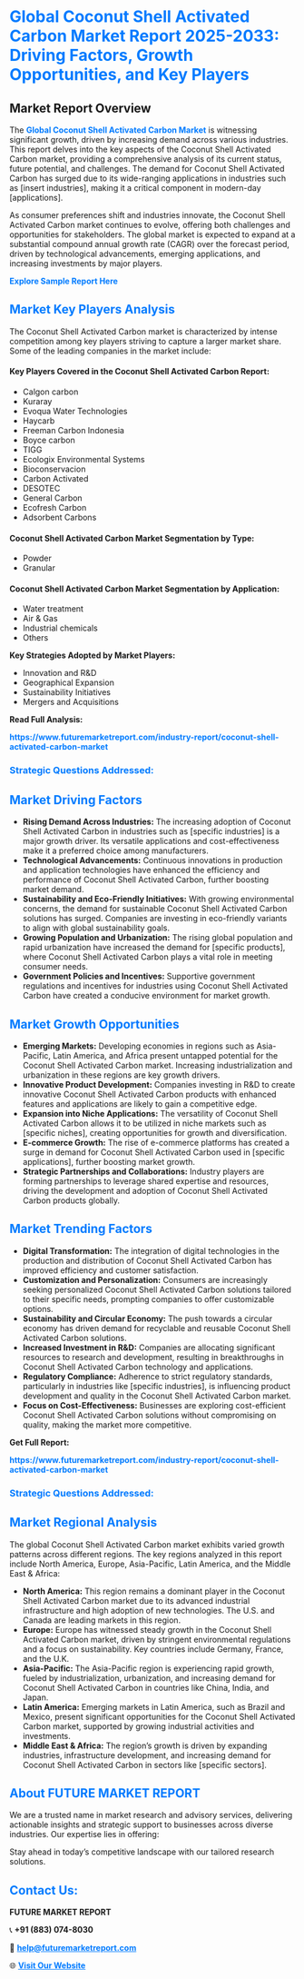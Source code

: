 <h1 style="color: #007BFF;">Global Coconut Shell Activated Carbon Market Report 2025-2033: Driving Factors, Growth Opportunities, and Key Players</h1>

<section id="overview">
<h2>Market Report Overview</h2>
<p>The <a href="https://www.futuremarketreport.com/industry-report/coconut-shell-activated-carbon-market" style="color: #007BFF; text-decoration: none;"><strong>Global Coconut Shell Activated Carbon Market</strong></a> is witnessing significant growth, driven by increasing demand across various industries. This report delves into the key aspects of the Coconut Shell Activated Carbon market, providing a comprehensive analysis of its current status, future potential, and challenges. The demand for Coconut Shell Activated Carbon has surged due to its wide-ranging applications in industries such as [insert industries], making it a critical component in modern-day [applications].</p>
<p>As consumer preferences shift and industries innovate, the Coconut Shell Activated Carbon market continues to evolve, offering both challenges and opportunities for stakeholders. The global market is expected to expand at a substantial compound annual growth rate (CAGR) over the forecast period, driven by technological advancements, emerging applications, and increasing investments by major players.</p>
</section>

<section id="overview">
<p><a href="https://www.futuremarketreport.com/request-sample/reportId=90646" style="color: #007BFF; text-decoration: none;"><strong>Explore Sample Report Here</strong></a></p>
</section>

<section id="key-players">
<h2 style="color: #007BFF;">Market Key Players Analysis</h2>
<p>The Coconut Shell Activated Carbon market is characterized by intense competition among key players striving to capture a larger market share. Some of the leading companies in the market include:</p>
<h4>Key Players Covered in the Coconut Shell Activated Carbon Report:</h4>
<ul><li>Calgon carbon</li><li>Kuraray</li><li>Evoqua Water Technologies</li><li>Haycarb</li><li>Freeman Carbon Indonesia</li><li>Boyce carbon</li><li>TIGG</li><li>Ecologix Environmental Systems</li><li>Bioconservacion</li><li>Carbon Activated</li><li>DESOTEC</li><li>General Carbon</li><li>Ecofresh Carbon</li><li>Adsorbent Carbons</li></ul>
<h4>Coconut Shell Activated Carbon Market Segmentation by Type:</h4>
<ul><li>Powder</li><li>Granular</li></ul>

<h4>Coconut Shell Activated Carbon Market Segmentation by Application:</h4>
<ul><li>Water treatment</li><li>Air &amp; Gas</li><li>Industrial chemicals</li><li>Others</li></ul>
<p><strong>Key Strategies Adopted by Market Players:</strong></p>
<ul>
<li>Innovation and R&D</li>
<li>Geographical Expansion</li>
<li>Sustainability Initiatives</li>
<li>Mergers and Acquisitions</li>
</ul>
</section>

<section>
<p><strong>Read Full Analysis: </strong></p><a href="https://www.futuremarketreport.com/industry-report/coconut-shell-activated-carbon-market" style="color: #007BFF; text-decoration: none;"><strong>https://www.futuremarketreport.com/industry-report/coconut-shell-activated-carbon-market</strong></a>
<h3 style="color: #007BFF;">Strategic Questions Addressed:</h3>
</section>

<section id="driving-factors">
<h2 style="color: #007BFF;">Market Driving Factors</h2>
<ul>
<li><strong>Rising Demand Across Industries:</strong> The increasing adoption of Coconut Shell Activated Carbon in industries such as [specific industries] is a major growth driver. Its versatile applications and cost-effectiveness make it a preferred choice among manufacturers.</li>
<li><strong>Technological Advancements:</strong> Continuous innovations in production and application technologies have enhanced the efficiency and performance of Coconut Shell Activated Carbon, further boosting market demand.</li>
<li><strong>Sustainability and Eco-Friendly Initiatives:</strong> With growing environmental concerns, the demand for sustainable Coconut Shell Activated Carbon solutions has surged. Companies are investing in eco-friendly variants to align with global sustainability goals.</li>
<li><strong>Growing Population and Urbanization:</strong> The rising global population and rapid urbanization have increased the demand for [specific products], where Coconut Shell Activated Carbon plays a vital role in meeting consumer needs.</li>
<li><strong>Government Policies and Incentives:</strong> Supportive government regulations and incentives for industries using Coconut Shell Activated Carbon have created a conducive environment for market growth.</li>
</ul>
</section>

<section id="growth-opportunities">
<h2 style="color: #007BFF;">Market Growth Opportunities</h2>
<ul>
<li><strong>Emerging Markets:</strong> Developing economies in regions such as Asia-Pacific, Latin America, and Africa present untapped potential for the Coconut Shell Activated Carbon market. Increasing industrialization and urbanization in these regions are key growth drivers.</li>
<li><strong>Innovative Product Development:</strong> Companies investing in R&D to create innovative Coconut Shell Activated Carbon products with enhanced features and applications are likely to gain a competitive edge.</li>
<li><strong>Expansion into Niche Applications:</strong> The versatility of Coconut Shell Activated Carbon allows it to be utilized in niche markets such as [specific niches], creating opportunities for growth and diversification.</li>
<li><strong>E-commerce Growth:</strong> The rise of e-commerce platforms has created a surge in demand for Coconut Shell Activated Carbon used in [specific applications], further boosting market growth.</li>
<li><strong>Strategic Partnerships and Collaborations:</strong> Industry players are forming partnerships to leverage shared expertise and resources, driving the development and adoption of Coconut Shell Activated Carbon products globally.</li>
</ul>
</section>

<section id="trending-factors">
<h2 style="color: #007BFF;">Market Trending Factors</h2>
<ul>
<li><strong>Digital Transformation:</strong> The integration of digital technologies in the production and distribution of Coconut Shell Activated Carbon has improved efficiency and customer satisfaction.</li>
<li><strong>Customization and Personalization:</strong> Consumers are increasingly seeking personalized Coconut Shell Activated Carbon solutions tailored to their specific needs, prompting companies to offer customizable options.</li>
<li><strong>Sustainability and Circular Economy:</strong> The push towards a circular economy has driven demand for recyclable and reusable Coconut Shell Activated Carbon solutions.</li>
<li><strong>Increased Investment in R&D:</strong> Companies are allocating significant resources to research and development, resulting in breakthroughs in Coconut Shell Activated Carbon technology and applications.</li>
<li><strong>Regulatory Compliance:</strong> Adherence to strict regulatory standards, particularly in industries like [specific industries], is influencing product development and quality in the Coconut Shell Activated Carbon market.</li>
<li><strong>Focus on Cost-Effectiveness:</strong> Businesses are exploring cost-efficient Coconut Shell Activated Carbon solutions without compromising on quality, making the market more competitive.</li>
</ul>
</section>

<section>
<p><strong>Get Full Report: </strong></p><a href="https://www.futuremarketreport.com/industry-report/coconut-shell-activated-carbon-market" style="color: #007BFF; text-decoration: none;"><strong>https://www.futuremarketreport.com/industry-report/coconut-shell-activated-carbon-market</strong></a>
<h3 style="color: #007BFF;">Strategic Questions Addressed:</h3>
</section>


<section id="regional-analysis">
<h2 style="color: #007BFF;">Market Regional Analysis</h2>
<p>The global Coconut Shell Activated Carbon market exhibits varied growth patterns across different regions. The key regions analyzed in this report include North America, Europe, Asia-Pacific, Latin America, and the Middle East & Africa:</p>
<ul>
<li><strong>North America:</strong> This region remains a dominant player in the Coconut Shell Activated Carbon market due to its advanced industrial infrastructure and high adoption of new technologies. The U.S. and Canada are leading markets in this region.</li>
<li><strong>Europe:</strong> Europe has witnessed steady growth in the Coconut Shell Activated Carbon market, driven by stringent environmental regulations and a focus on sustainability. Key countries include Germany, France, and the U.K.</li>
<li><strong>Asia-Pacific:</strong> The Asia-Pacific region is experiencing rapid growth, fueled by industrialization, urbanization, and increasing demand for Coconut Shell Activated Carbon in countries like China, India, and Japan.</li>
<li><strong>Latin America:</strong> Emerging markets in Latin America, such as Brazil and Mexico, present significant opportunities for the Coconut Shell Activated Carbon market, supported by growing industrial activities and investments.</li>
<li><strong>Middle East & Africa:</strong> The region’s growth is driven by expanding industries, infrastructure development, and increasing demand for Coconut Shell Activated Carbon in sectors like [specific sectors].</li>
</ul>
</section>

<footer>
<h2 style="color: #007BFF;">About FUTURE MARKET REPORT</h2>
<p>We are a trusted name in market research and advisory services, delivering actionable insights and strategic support to businesses across diverse industries. Our expertise lies in offering:</p>

<p>Stay ahead in today’s competitive landscape with our tailored research solutions.</p>

<h2 style="color: #007BFF;">Contact Us:</h2>
<p><strong>FUTURE MARKET REPORT</strong></p>
<p>📞 <strong>+91 (883) 074-8030</strong></p>
<p>📧 <strong><a href="mailto:help@futuremarketreport.com" style="color: #007BFF;">help@futuremarketreport.com</a></strong></p>
<p>🌐 <strong><a href="https://www.futuremarketreport.com/" style="color: #007BFF;">Visit Our Website</a></strong></p>
</footer>